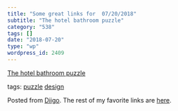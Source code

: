 ```yaml
---
title: "Some great links for  07/20/2018"
subtitle: "The hotel bathroom puzzle"
category: "538"
tags: []
date: "2018-07-20"
type: "wp"
wordpress_id: 2409
---
```

[The hotel bathroom puzzle](https://nevalalee.wordpress.com/2015/11/27/the-hotel-bathroom-puzzle/?utm_source=CB+Insights+Newsletter&utm_campaign=8079f56995-WedNL_07_18_2018&utm_medium=email&utm_term=0_9dc0513989-8079f56995-90976745) 

 tags: [puzzle](https://www.diigo.com/user/pitosalas/puzzle) [design](https://www.diigo.com/user/pitosalas/design)

Posted from [Diigo](https://www.diigo.com). The rest of my favorite links are [here](https://www.diigo.com/user/pitosalas).